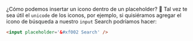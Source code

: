 ¿Cómo podemos insertar un icono dentro de un placeholder? :thinking: Tal vez te sea útil el `unicode` de los iconos, por ejemplo, si quisiéramos agregar el icono de búsqueda a nuestro `input` Search podríamos hacer: 

```html
<input placeholder='&#xf002 Search' />

```